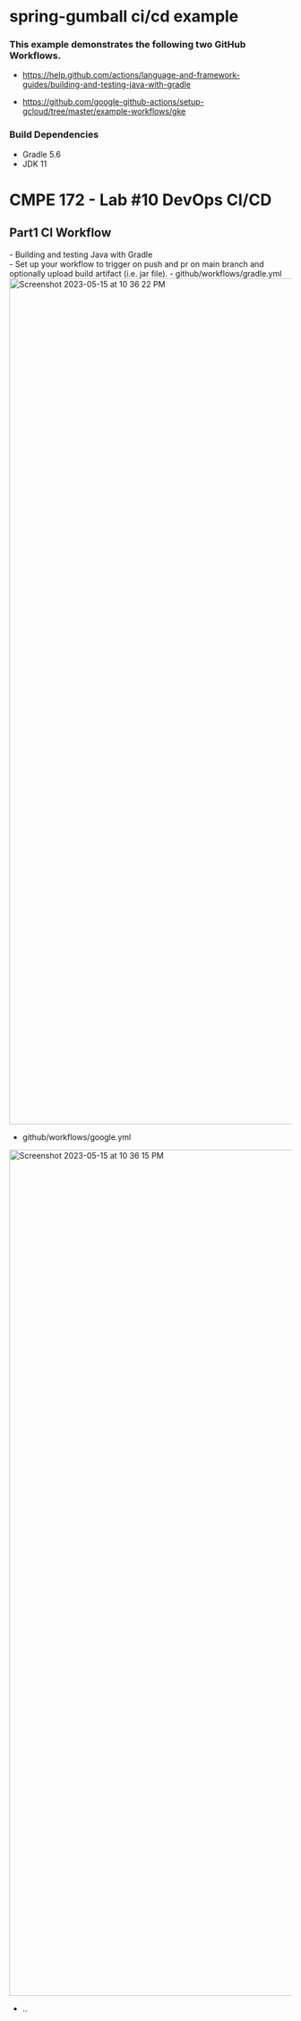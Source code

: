 # spring-gumball ci/cd example

### This example demonstrates the following two GitHub Workflows.

* https://help.github.com/actions/language-and-framework-guides/building-and-testing-java-with-gradle

* https://github.com/google-github-actions/setup-gcloud/tree/master/example-workflows/gke

### Build Dependencies

* Gradle 5.6
* JDK 11


# CMPE 172 - Lab #10 DevOps CI/CD 
<h2>Part1 CI Workflow</h2>
- Building and testing Java with Gradle<br>
- Set up your workflow to trigger on push and pr on main branch and optionally upload build artifact (i.e. jar file).
- github/workflows/gradle.yml
<img width="1512" alt="Screenshot 2023-05-15 at 10 36 22 PM" src="https://github.com/jj904/spring-gumball/assets/57935131/d1ee3c11-7a7d-4c1a-9c29-a674ce7d9974">

- github/workflows/google.yml
<img width="1512" alt="Screenshot 2023-05-15 at 10 36 15 PM" src="https://github.com/jj904/spring-gumball/assets/57935131/508a1f0c-f179-4b6d-b064-8b9d2b7ca110">

- ..


